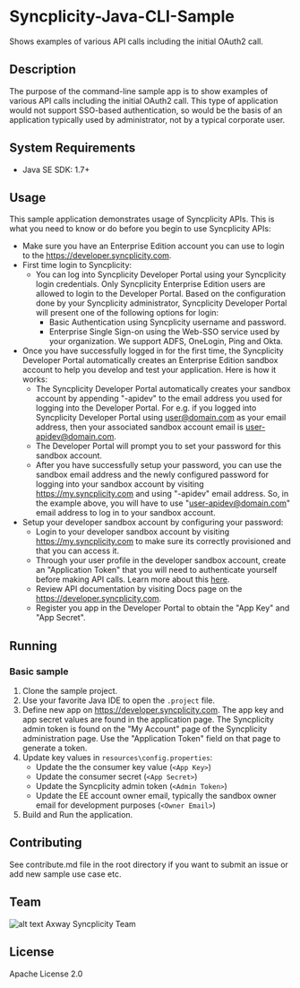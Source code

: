 # Syncplicity-Java-CLI-Sample

Shows examples of various API calls including the initial OAuth2 call.

## Description

The purpose of the command-line sample app is to show examples of various API calls including the initial OAuth2 call.
This type of application would not support SSO-based authentication,
so would be the basis of an application typically used by administrator, not by a typical corporate user.

## System Requirements

* Java SE SDK: 1.7+

## Usage

This sample application demonstrates usage of Syncplicity APIs. This is what you need to know or do before you begin to use Syncplicity APIs:

* Make sure you have an Enterprise Edition account you can use to login to the <https://developer.syncplicity.com>.
* First time login to Syncplicity:
  * You can log into Syncplicity Developer Portal using your Syncplicity login credentials.
    Only Syncplicity Enterprise Edition users are allowed to login to the Developer Portal.
    Based on the configuration done by your Syncplicity administrator,
    Syncplicity Developer Portal will present one of the following options for login:
    * Basic Authentication using Syncplicity username and password.
    * Enterprise Single Sign-on using the Web-SSO service used by your organization. We support ADFS, OneLogin, Ping and Okta.
* Once you have successfully logged in for the first time,
  the Syncplicity Developer Portal automatically creates an Enterprise Edition sandbox account to help you develop and test your application.
  Here is how it works:
  * The Syncplicity Developer Portal automatically creates your sandbox account
    by appending "-apidev" to the email address you used for logging into the Developer Portal.
    For e.g. if you logged into Syncplicity Developer Portal using user@domain.com as your email address,
    then your associated sandbox account email is user-apidev@domain.com.
  * The Developer Portal will prompt you to set your password for this sandbox account.
  * After you have successfully setup your password,
    you can use the sandbox email address and the newly configured password for logging into your sandbox account
    by visiting <https://my.syncplicity.com> and using "-apidev" email address.
    So, in the example above, you will have to use "user-apidev@domain.com" email address to log in to your sandbox account.
* Setup your developer sandbox account by configuring your password:
  * Login to your developer sandbox account by visiting <https://my.syncplicity.com> to make sure its correctly provisioned and that you can access it.
  * Through your user profile in the developer sandbox account,
    create an "Application Token" that you will need to authenticate yourself before making API calls.
    Learn more about this [here](https://syncplicity.zendesk.com/hc/en-us/articles/115002028926-Getting-Started-with-Syncplicity-APIs).
  * Review API documentation by visiting Docs page on the <https://developer.syncplicity.com>.
  * Register you app in the Developer Portal to obtain the "App Key" and "App Secret".
  
## Running

### Basic sample

1. Clone the sample project.
2. Use your favorite Java IDE to open the `.project` file.
3. Define new app on <https://developer.syncplicity.com>. The app key and app secret values are found in the application page.
  The Syncplicity admin token is found on the "My Account" page of the Syncplicity administration page.
  Use the "Application Token" field on that page to generate a token.
4. Update key values in `resources\config.properties`:
    * Update the the consumer key value (`<App Key>`)
    * Update the consumer secret (`<App Secret>`)
    * Update the Syncplicity admin token (`<Admin Token>`)
    * Update the EE account owner email, typically the sandbox owner email for development purposes (`<Owner Email>`)
5. Build and Run the application.

## Contributing

See contribute.md file in the root directory if you want to submit an issue or add new sample use case etc.

## Team

![alt text][Axwaylogo] Axway Syncplicity Team

[Axwaylogo]: https://github.com/Axway-API-Management/Common/blob/master/img/AxwayLogoSmall.png  "Axway logo"

## License

Apache License 2.0
